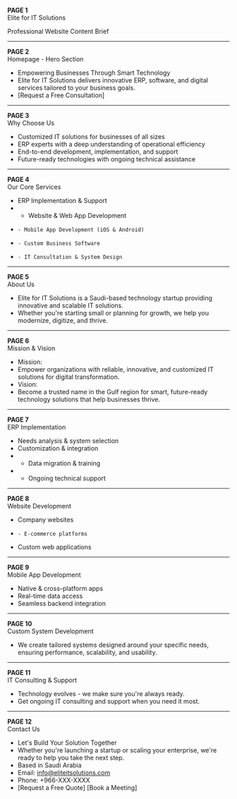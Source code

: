 **PAGE 1**  
Elite for IT Solutions  

Professional Website Content Brief  

---

**PAGE 2**  
Homepage - Hero Section  

- Empowering Businesses Through Smart Technology  
- Elite for IT Solutions delivers innovative ERP, software, and digital services tailored to your business goals.  
- [Request a Free Consultation]  

---

**PAGE 3**  
Why Choose Us  

- Customized IT solutions for businesses of all sizes  
- ERP experts with a deep understanding of operational efficiency  
- End-to-end development, implementation, and support  
- Future-ready technologies with ongoing technical assistance  

---

**PAGE 4**  
Our Core Services  

- ERP Implementation & Support  
- - Website & Web App Development  
-     - Mobile App Development (iOS & Android)  
-     - Custom Business Software  
-     - IT Consultation & System Design  

---

**PAGE 5**  
About Us  

- Elite for IT Solutions is a Saudi-based technology startup providing innovative and scalable IT solutions.  
- Whether you're starting small or planning for growth, we help you modernize, digitize, and thrive.  

---

**PAGE 6**  
Mission & Vision  

- Mission:  
- Empower organizations with reliable, innovative, and customized IT solutions for digital transformation.  
- Vision:  
- Become a trusted name in the Gulf region for smart, future-ready technology solutions that help businesses thrive.  

---

**PAGE 7**  
ERP Implementation  

- Needs analysis & system selection  
- Customization & integration  
- - Data migration & training  
- - Ongoing technical support  

---

**PAGE 8**  
Website Development  

- Company websites  
-     - E-commerce platforms  
- Custom web applications  

---

**PAGE 9**  
Mobile App Development  

- Native & cross-platform apps  
- Real-time data access  
- Seamless backend integration  

---

**PAGE 10**  
Custom System Development  

- We create tailored systems designed around your specific needs, ensuring performance, scalability, and usability.  

---

**PAGE 11**  
IT Consulting & Support  

- Technology evolves - we make sure you're always ready.  
- Get ongoing IT consulting and support when you need it most.  

---

**PAGE 12**  
Contact Us  

- Let's Build Your Solution Together  
- Whether you're launching a startup or scaling your enterprise, we're ready to help you take the next step.  
- Based in Saudi Arabia  
- Email: info@eliteitsolutions.com  
- Phone: +966-XXX-XXXX  
- [Request a Free Quote] [Book a Meeting]  